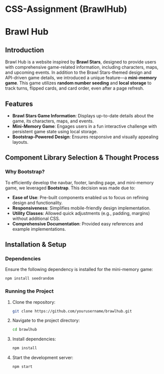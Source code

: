# CSS-Assignment (BrawlHub)

# Brawl Hub

## Introduction

Brawl Hub is a website inspired by **Brawl Stars**, designed to provide users with comprehensive game-related information, including characters, maps, and upcoming events. In addition to the Brawl Stars-themed design and API-driven game details, we introduced a unique feature—a **mini-memory game**. This game utilizes **random number seeding** and **local storage** to track turns, flipped cards, and card order, even after a page refresh.

## Features

- **Brawl Stars Game Information**: Displays up-to-date details about the game, its characters, maps, and events.
- **Mini-Memory Game**: Engages users in a fun interactive challenge with persistent game state using local storage.
- **Bootstrap-Powered Design**: Ensures responsive and visually appealing layouts.

## Component Library Selection & Thought Process

### Why Bootstrap?

To efficiently develop the navbar, footer, landing page, and mini-memory game, we leveraged **Bootstrap**. This decision was made due to:

- **Ease of Use**: Pre-built components enabled us to focus on refining design and functionality.
- **Responsiveness**: Simplifies mobile-friendly design implementation.
- **Utility Classes**: Allowed quick adjustments (e.g., padding, margins) without additional CSS.
- **Comprehensive Documentation**: Provided easy references and example implementations.

## Installation & Setup

### Dependencies

Ensure the following dependency is installed for the mini-memory game:

```sh
npm install seedrandom
```

### Running the Project

1. Clone the repository:
   ```sh
   git clone https://github.com/yourusername/brawlhub.git
   ```
2. Navigate to the project directory:
   ```sh
   cd brawlhub
   ```
3. Install dependencies:
   ```sh
   npm install
   ```
4. Start the development server:
   ```sh
   npm start
   ```
